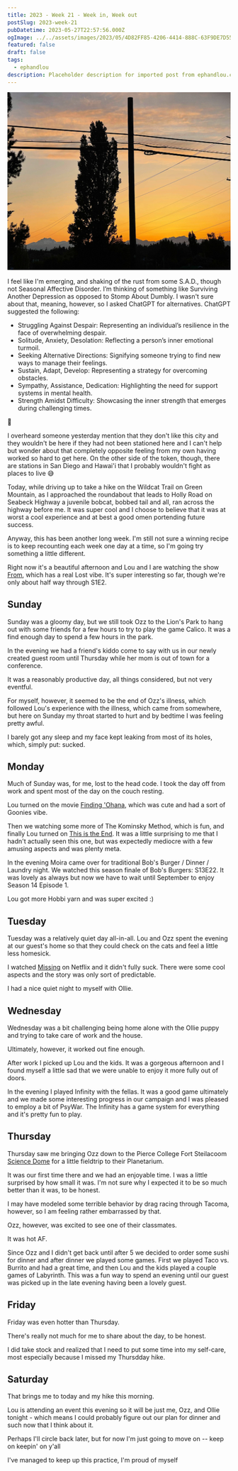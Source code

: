 ```yaml
---
title: 2023 - Week 21 - Week in, Week out
postSlug: 2023-week-21
pubDatetime: 2023-05-27T22:57:56.000Z
ogImage: ../../assets/images/2023/05/4D82FF85-4206-4414-888C-63F9DE7D555F-1.jpeg
featured: false
draft: false
tags:
  - ephandlou
description: Placeholder description for imported post from ephandlou.com
---
```


![Featured Image](../../assets/images/2023/05/4D82FF85-4206-4414-888C-63F9DE7D555F-1.jpeg)

I feel like I'm emerging, and shaking of the rust from some S.A.D., though not Seasonal Affective Disorder. I’m thinking of something like Surviving Another Depression as opposed to Stomp About Dumbly. I wasn't sure about that, meaning, however, so I asked ChatGPT for alternatives. ChatGPT suggested the following:

- Struggling Against Despair: Representing an individual’s resilience in the face of overwhelming despair.
- Solitude, Anxiety, Desolation: Reflecting a person’s inner emotional turmoil.
- Seeking Alternative Directions: Signifying someone trying to find new ways to manage their feelings.
- Sustain, Adapt, Develop: Representing a strategy for overcoming obstacles.
- Sympathy, Assistance, Dedication: Highlighting the need for support systems in mental health.
- Strength Amidst Difficulty: Showcasing the inner strength that emerges during challenging times.

🤔

I overheard someone yesterday mention that they don't like this city and they wouldn't be here if they had not been stationed here and I can't help but wonder about that completely opposite feeling from my own having worked so hard to get here. On the other side of the token, though, there are stations in San Diego and Hawai'i that I probably wouldn't fight as places to live 😅

Today, while driving up to take a hike on the Wildcat Trail on Green Mountain, as I approached the roundabout that leads to Holly Road on Seabeck Highway a juvenile bobcat, bobbed tail and all, ran across the highway before me. It was super cool and I choose to believe that it was at worst a cool experience and at best a good omen portending future success.

Anyway, this has been another long week. I'm still not sure a winning recipe is to keep recounting each week one day at a time, so I'm going try something a little different.

Right now it's a beautiful afternoon and Lou and I are watching the show [From](https://www.imdb.com/title/tt9813792/), which has a real Lost vibe. It's super interesting so far, though we're only about half way through S1E2.

## Sunday

Sunday was a gloomy day, but we still took Ozz to the Lion's Park to hang out with some friends for a few hours to try to play the game Calico. It was a find enough day to spend a few hours in the park.

In the evening we had a friend's kiddo come to say with us in our newly created guest room until Thursday while her mom is out of town for a conference.

It was a reasonably productive day, all things considered, but not very eventful.

For myself, however, it seemed to be the end of Ozz's illness, which followed Lou's experience with the illness, which came from somewhere, but here on Sunday my throat started to hurt and by bedtime I was feeling pretty awful.

I barely got any sleep and my face kept leaking from most of its holes, which, simply put: sucked.

## Monday

Much of Sunday was, for me, lost to the head code. I took the day off from work and spent most of the day on the couch resting.

Lou turned on the movie [Finding 'Ohana](https://www.imdb.com/title/tt10332588/), which was cute and had a sort of Goonies vibe.

Then we watching some more of The Kominsky Method, which is fun, and finally Lou turned on [This is the End](https://www.imdb.com/title/tt1245492/). It was a little surprising to me that I hadn't actually seen this one, but was expectedly mediocre with a few amusing aspects and was plenty meta.

In the evening Moira came over for traditional Bob's Burger / Dinner / Laundry night. We watched this season finale of Bob's Burgers: S13E22. It was lovely as always but now we have to wait until September to enjoy Season 14 Episode 1.

Lou got more Hobbi yarn and was super excited :)

## Tuesday

Tuesday was a relatively quiet day all-in-all. Lou and Ozz spent the evening at our guest's home so that they could check on the cats and feel a little less homesick.

I watched [Missing](https://www.imdb.com/title/tt10855768/) on Netflix and it didn't fully suck. There were some cool aspects and the story was only sort of predictable.

I had a nice quiet night to myself with Ollie.

## Wednesday

Wednesday was a bit challenging being home alone with the Ollie puppy and trying to take care of work and the house.

Ultimately, however, it worked out fine enough.

After work I picked up Lou and the kids. It was a gorgeous afternoon and I found myself a little sad that we were unable to enjoy it more fully out of doors.

In the evening I played Infinity with the fellas. It was a good game ultimately and we made some interesting progress in our campaign and I was pleased to employ a bit of PsyWar. The Infinity has a game system for everything and it's pretty fun to play.

## Thursday

Thursday saw me bringing Ozz down to the Pierce College Fort Steilacoom [Science Dome](https://www.pierce.ctc.edu/science-dome) for a little fieldtrip to their Planetarium.

It was our first time there and we had an enjoyable time. I was a little surprised by how small it was. I'm not sure why I expected it to be so much better than it was, to be honest.

I may have modeled some terrible behavior by drag racing through Tacoma, however, so I am feeling rather embarrassed by that.

Ozz, however, was excited to see one of their classmates.

It was hot AF.

Since Ozz and I didn't get back until after 5 we decided to order some sushi for dinner and after dinner we played some games. First we played Taco vs. Burrito and had a great time, and then Lou and the kids played a couple games of Labyrinth. This was a fun way to spend an evening until our guest was picked up in the late evening having been a lovely guest.

## Friday

Friday was even hotter than Thursday.

There's really not much for me to share about the day, to be honest.

I did take stock and realized that I need to put some time into my self-care, most especially because I missed my Thursdday hike.

## Saturday

That brings me to today and my hike this morning.

Lou is attending an event this evening so it will be just me, Ozz, and Ollie tonight - which means I could probably figure out our plan for dinner and such now that I think about it.

Perhaps I'll circle back later, but for now I'm just going to move on -- keep on keepin' on y'all

I've managed to keep up this practice, I'm proud of myself
